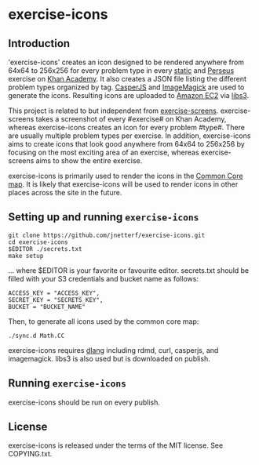# exercise-icons

## Introduction

'exercise-icons' creates an icon designed to be rendered anywhere from 64x64 to 256x256
for every problem type in every [static](https://github.com/Khan/khan-exercises) and
[Perseus](https://github.com/Khan/perseus) exercise on
[Khan Academy](https://khanacademy.org). It also creates a JSON file listing the
different problem types organized by tag. [CasperJS](http://casperjs.org/)
and [ImageMagick](http://www.imagemagick.org/) are used to generate the icons.
Resulting icons are uploaded to [Amazon EC2](https://aws.amazon.com/ec2/) via
[libs3](https://s3.amazonaws.com/libs3.ischo.com/index.html).

This project is related to but independent from
[exercise-screens](https://github.com/khan/exercise-screens). exercise-screens
takes a screenshot of every #exercise# on Khan Academy, whereas exercise-icons
creates an icon for every problem #type#. There are usually multiple problem
types per exercise. In addition, exercise-icons aims to create icons that look
good anywhere from 64x64 to 256x256 by focusing on the most exciting area of an
exercise, whereas exercise-screens aims to show the entire exercise.

exercise-icons is primarily used to render the icons in the
[Common Core map](https://www.khanacademy.org/commoncore/map#grade-6). It is
likely that exercise-icons will be used to render icons in other places across
the site in the future.

## Setting up and running `exercise-icons`

    git clone https://github.com/jnetterf/exercise-icons.git
    cd exercise-icons
    $EDITOR ./secrets.txt
    make setup

... where $EDITOR is your favorite or favourite editor. secrets.txt should be
filled with your S3 credentials and bucket name as follows:

    ACCESS_KEY = "ACCESS_KEY",
    SECRET_KEY = "SECRETS_KEY",
    BUCKET = "BUCKET_NAME"

Then, to generate all icons used by the common core map:

    ./sync.d Math.CC

exercise-icons requires [dlang](http://dlang.org/) including rdmd, curl,
casperjs, and imagemagick. libs3 is also used but is downloaded on publish.

## Running `exercise-icons`

exercise-icons should be run on every publish.

## License
exercise-icons is released under the terms of the MIT license. See COPYING.txt.
